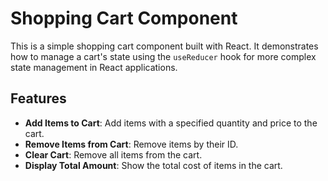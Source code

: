 # Shopping Cart Component

This is a simple shopping cart component built with React. It demonstrates how to manage a cart's state using the `useReducer` hook for more complex state management in React applications.

## Features

- **Add Items to Cart**: Add items with a specified quantity and price to the cart.
- **Remove Items from Cart**: Remove items by their ID.
- **Clear Cart**: Remove all items from the cart.
- **Display Total Amount**: Show the total cost of items in the cart.